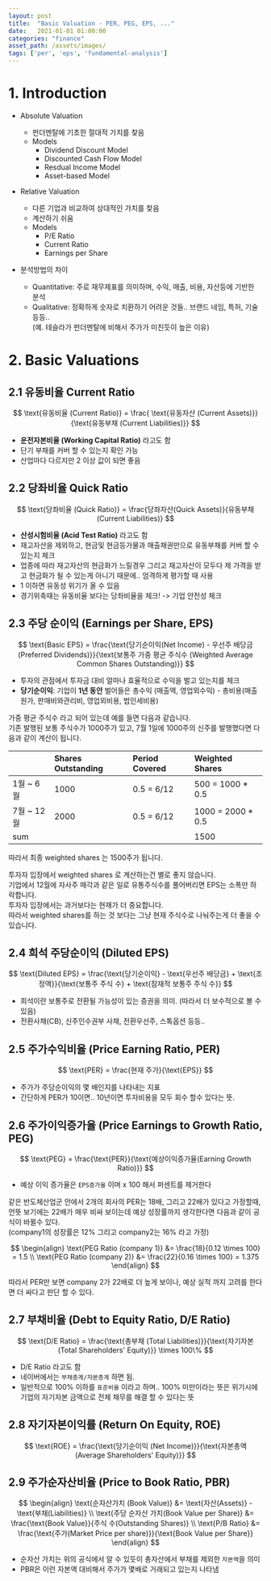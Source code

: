 ```yaml
---
layout: post
title:  "Basic Valuation - PER, PEG, EPS, ..."
date:   2021-01-01 01:00:00
categories: "finance"
asset_path: /assets/images/
tags: ['per', 'eps', 'fundamental-analysis']
---
```


# 1. Introduction

 - Absolute Valuation
    - 펀더멘탈에 기초한 절대적 가치를 찾음
    - Models 
       - Dividend Discount Model 
       - Discounted Cash Flow Model
       - Resdual Income Model
       - Asset-based Model
 - Relative Valuation
    - 다른 기업과 비교하여 상대적인 가치를 찾음
    - 계산하기 쉬움
    - Models
       - P/E Ratio
       - Current Ratio
       - Earnings per Share
    
 - 분석방법의 차이
    - Quantitative: 주로 재무제표를 의미하며, 수익, 매출, 비용, 자산등에 기반한 분석
    - Qualitative: 정확하게 숫자로 치환하기 어려운 것들.. 브랜드 네임, 특허, 기술 등등..<br> 
      (예. 테슬라가 펀더멘탈에 비해서 주가가 미친듯이 높은 이유)
      
    


# 2. Basic Valuations

## 2.1 유동비율 Current Ratio 

$$ \text{유동비율 (Current Ratio)} = \frac{ \text{유동자산 (Current Assets)}}{\text{유동부채 (Current Liabilities)}} $$
 
 - **운전자본비율 (Working Capital Ratio)** 라고도 함
 - 단기 부채를 커버 할 수 있는지 확인 가능
 - 산업마다 다르지만 2 이상 값이 되면 좋음
 
## 2.2 당좌비율 Quick Ratio 

$$ \text{당좌비율 (Quick Ratio)} = \frac{당좌자산(Quick Assets)}{유동부채(Current Liabilities)} $$

 - **산성시험비율 (Acid Test Ratio)** 라고도 함 
 - 재고자산을 제외하고, 현금및 현금등가물과 매출채권만으로 유동부채를 커버 할 수 있는지 체크
 - 업종에 따라 재고자산의 현금화가 느릴경우 그리고 재고자산이 모두다 제 가격을 받고 현금화가 될 수 있는게 아니기 때문에.. 엄격하게 평가할 때 사용
 - 1 이하면 유동성 위기가 올 수 있음
 - 경기위축때는 유동비율 보다는 당좌비율을 체크! -> 기업 안전성 체크
 
## 2.3 주당 순이익 (Earnings per Share, EPS)

$$ \text{Basic EPS} = \frac{\text{당기순이익(Net Income) - 우선주 배당금(Preferred Dividends)}}{\text{보통주 가중 평균 주식수 (Weighted Average Common Shares Outstanding)}} $$

 - 투자의 관점에서 투자금 대비 얼마나 효율적으로 수익을 벌고 있는지를 체크
 - **당기순이익**: 기업이 **1년 동안** 벌어들은 총수익 (매출액, 영업외수익) - 총비용(매출원가, 판매비와관리비, 영업외비용, 법인세비용)


가중 평균 주식수 라고 되어 있는데 예를 들면 다음과 같습니다. <br> 
기존 발행된 보통 주식수가 1000주가 있고, 7월 1일에 1000주의 신주를 발행했다면 다음과 같이 계산이 됩니다. 

|           | Shares Outstanding | Period Covered | Weighted Shares   | 
|:----------|:-------------------|:---------------|:------------------|
| 1월 ~ 6월  | 1000               | 0.5 = 6/12     | 500 = 1000 * 0.5  |
| 7월 ~ 12월 | 2000               | 0.5 = 6/12     | 1000 = 2000 * 0.5 |
| sum       |                    |                | 1500              |

따라서 최종 weighted shares 는 1500주가 됩니다.<br>

투자자 입장에서 weighted shares 로 계산하는건 별로 좋지 않습니다. <br> 
기업에서 12월에 자사주 매각과 같은 일로 유통주식수를 풀어버리면 EPS는 소폭만 하락합니다. <br> 
투자자 입장에서는 과거보다는 현재가 더 중요합니다. <br> 
따라서 weighted shares를 하는 것 보다는 그냥 현재 주식수로 나눠주는게 더 좋을 수 있습니다.

## 2.4 희석 주당순이익 (Diluted EPS)

$$ \text{Diluted EPS} = \frac{\text{당기순이익} - \text{우선주 배당금} + \text{조정액}}{\text{보통주 주식 수} + \text{잠재적 보통주 주식 수}} $$

 - 희석이란 보통주로 전환될 가능성이 있는 증권을 의미. (따라서 더 보수적으로 볼 수 있음)
 - 전환사채(CB), 신주인수권부 사채, 전환우선주, 스톡옵션 등등..
 

## 2.5 주가수익비율 (Price Earning Ratio, PER)

$$ \text{PER} = \frac{현재 주가}{\text{EPS}} $$

 - 주가가 주당순이익의 몇 배인지를 나타내는 지표
 - 간단하게 PER가 10이면.. 10년이면 투자비용을 모두 회수 할수 있다는 뜻. 
 
 
## 2.6 주가이익증가율 (Price Earnings to Growth Ratio, PEG)

$$ \text{PEG} = \frac{\text{PER}}{\text{예상이익증가율(Earning Growth Ratio)}} $$

 - 예상 이익 증가율은 `EPS증가율` 이며 x 100 해서 퍼센트를 제거한다
 
같은 반도체산업군 안에서 2개의 회사의 PER는 18배, 그리고 22배가 있다고 가정할때, <br>
언뜻 보기에는 22배가 매우 비싸 보이는데 예상 성장률까지 생각한다면 다음과 같이 공식이 바뀔수 있다.<br>
(company1의 성장률은 12% 그리고 company2는 16% 라고 가정)

$$ \begin{align} 
\text{PEG Ratio (company 1)} &= \frac{18}{0.12 \times 100}  = 1.5 \\
\text{PEG Ratio (company 2)} &= \frac{22}{0.16 \times 100}  = 1.375
\end{align} $$

따라서 PER만 보면 company 2가 22배로 더 높게 보이나, 예상 실적 까지 고려를 한다면 더 싸다고 판단 할 수 있다. 


## 2.7 부채비율 (Debt to Equity Ratio, D/E Ratio)

$$ \text{D/E Ratio} = \frac{\text{총부채 (Total Liabilities)}}{\text{자기자본 (Total Shareholders' Equity)}} \times 100\% $$

 - D/E Ratio 라고도 함
 - 네이버에서는 `부채총계/자본총계` 하면 됨. 
 - 일반적으로 100% 이하를 `표준비율` 이라고 하며.. 100% 미만이라는 뜻은 위기시에 기업의 자기자본 금액으로 전체 채무를 해결 할 수 있다는 뜻


## 2.8 자기자본이익률 (Return On Equity, ROE)

$$ \text{ROE} = \frac{\text{당기순이익 (Net Income)}}{\text{자본총액 (Average Shareholders' Equity)}} $$ 


## 2.9 주가순자산비율 (Price to Book Ratio, PBR)

$$ \begin{align} 
\text{순자산가치 (Book Value)} &= \text{자산(Assets)} - \text{부채(Liabilities)} \\
\text{주당 순자산 가치(Book Value per Share)} &= \frac{\text{Book Value}}{주식 수(Outstanding Shares)} \\
\text{P/B Ratio} &= \frac{\text{주가(Market Price per share)}}{\text{Book Value per Share}}
\end{align} $$ 

 - 순자산 가치는 위의 공식에서 알 수 있듯이 총자산에서 부채를 제외한 `자본액`을 의미
 - PBR은 이런 자본액 대비해서 주가가 몇배로 거래되고 있는지 나타냄

